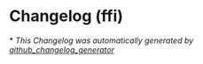 # Changelog (ffi)




\* *This Changelog was automatically generated by [github_changelog_generator](https://github.com/github-changelog-generator/github-changelog-generator)*
